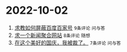 # 2022-10-02

1. [求教如何屏蔽百度百家号](https://www.v2ex.com/t/884318) `9条评论` `问与答`
1. [求一个新闻聚合网站](https://www.v2ex.com/t/884315) `8条评论` `随想`
1. [在这个美好的国庆，我被裁了。](https://www.v2ex.com/t/884316) `7条评论` `问与答`
